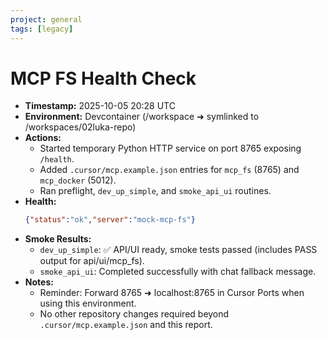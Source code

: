 ```yaml
---
project: general
tags: [legacy]
---
```

# MCP FS Health Check

- **Timestamp:** 2025-10-05 20:28 UTC
- **Environment:** Devcontainer (/workspace ➜ symlinked to /workspaces/02luka-repo)
- **Actions:**
  - Started temporary Python HTTP service on port 8765 exposing `/health`.
  - Added `.cursor/mcp.example.json` entries for `mcp_fs` (8765) and `mcp_docker` (5012).
  - Ran preflight, `dev_up_simple`, and `smoke_api_ui` routines.
- **Health:**
  ```json
  {"status":"ok","server":"mock-mcp-fs"}
  ```
- **Smoke Results:**
  - `dev_up_simple`: ✅ API/UI ready, smoke tests passed (includes PASS output for api/ui/mcp_fs).
  - `smoke_api_ui`: Completed successfully with chat fallback message.
- **Notes:**
  - Reminder: Forward 8765 ➜ localhost:8765 in Cursor Ports when using this environment.
  - No other repository changes required beyond `.cursor/mcp.example.json` and this report.

